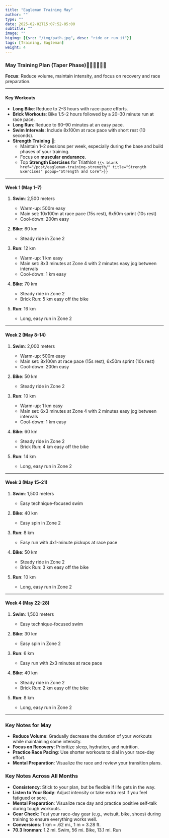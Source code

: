 ```yaml
---
title: "Eagleman Training May"
author: ""
type: ""
date: 2025-02-02T15:07:52-05:00
subtitle: ""
image: ""
bigimg: [{src: "/img/path.jpg", desc: "ride or run it"}]
tags: [Training, Eagleman]
weight: 4
---
```

### **May Training Plan (Taper Phase)**🏊‍♂️🚴‍♂️🏃‍♂️
**Focus**: Reduce volume, maintain intensity, and focus on recovery and race preparation.

---


#### **Key Workouts**  
- **Long Bike**: Reduce to 2–3 hours with race-pace efforts.  
- **Brick Workouts**: Bike 1.5–2 hours followed by a 20–30 minute run at race pace.  
- **Long Run**: Reduce to 60–90 minutes at an easy pace.  
- **Swim Intervals**: Include 8x100m at race pace with short rest (10 seconds).
- **Strength Training** 💪:
   - Maintain 1–2 sessions per week, especially during the base and build phases of your training.
   - Focus on **muscular endurance**.  
   - Top **Strength Exercises** for Triathlon `{{< blank  href="/post/eagleman-training-strength/" title="Strength Exercises" popup="Strength and Core">}}`

---

#### **Week 1 (May 1–7)**  
1. **Swim**: 2,500 meters  
   - Warm-up: 500m easy  
   - Main set: 10x100m at race pace (15s rest), 6x50m sprint (10s rest)  
   - Cool-down: 200m easy  

2. **Bike**: 60 km  
   - Steady ride in Zone 2  

3. **Run**: 12 km  
   - Warm-up: 1 km easy  
   - Main set: 8x3 minutes at Zone 4 with 2 minutes easy jog between intervals  
   - Cool-down: 1 km easy  

4. **Bike**: 70 km  
   - Steady ride in Zone 2  
   - Brick Run: 5 km easy off the bike  

5. **Run**: 16 km  
   - Long, easy run in Zone 2  

---

#### **Week 2 (May 8–14)**  
1. **Swim**: 2,000 meters  
   - Warm-up: 500m easy  
   - Main set: 8x100m at race pace (15s rest), 6x50m sprint (10s rest)  
   - Cool-down: 200m easy  

2. **Bike**: 50 km  
   - Steady ride in Zone 2  

3. **Run**: 10 km  
   - Warm-up: 1 km easy  
   - Main set: 6x3 minutes at Zone 4 with 2 minutes easy jog between intervals  
   - Cool-down: 1 km easy  

4. **Bike**: 60 km  
   - Steady ride in Zone 2  
   - Brick Run: 4 km easy off the bike  

5. **Run**: 14 km  
   - Long, easy run in Zone 2  

---

#### **Week 3 (May 15–21)**  
1. **Swim**: 1,500 meters  
   - Easy technique-focused swim  

2. **Bike**: 40 km  
   - Easy spin in Zone 2  

3. **Run**: 8 km  
   - Easy run with 4x1-minute pickups at race pace  

4. **Bike**: 50 km  
   - Steady ride in Zone 2  
   - Brick Run: 3 km easy off the bike  

5. **Run**: 10 km  
   - Long, easy run in Zone 2  

---

#### **Week 4 (May 22–28)**  
1. **Swim**: 1,500 meters  
   - Easy technique-focused swim  

2. **Bike**: 30 km  
   - Easy spin in Zone 2  

3. **Run**: 6 km  
   - Easy run with 2x3 minutes at race pace  

4. **Bike**: 40 km  
   - Steady ride in Zone 2  
   - Brick Run: 2 km easy off the bike  

5. **Run**: 8 km  
   - Long, easy run in Zone 2  

---


### **Key Notes for May**  
- **Reduce Volume**: Gradually decrease the duration of your workouts while maintaining some intensity.  
- **Focus on Recovery**: Prioritize sleep, hydration, and nutrition.  
- **Practice Race Pacing**: Use shorter workouts to dial in your race-day effort.  
- **Mental Preparation**: Visualize the race and review your transition plans.

### **Key Notes Across All Months**  
- **Consistency**: Stick to your plan, but be flexible if life gets in the way.  
- **Listen to Your Body**: Adjust intensity or take extra rest if you feel fatigued or sore.  
- **Mental Preparation**: Visualize race day and practice positive self-talk during tough workouts.  
- **Gear Check**: Test your race-day gear (e.g., wetsuit, bike, shoes) during training to ensure everything works well.
- **Conversions**: 1 km = .62 mi., 1 m = 3.28 ft.
- **70.3 Ironman**: 1.2 mi. Swim, 56 mi. Bike, 13.1 mi. Run  